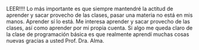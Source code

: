 LEER!!!! Lo más importante es que siempre mantendré la actitud de aprender y sacar provecho de las clases, pasar una materia no está en mis manos. Aprender sí lo está. Me interesa aprender y sacar provecho de las clases, así como aprender por mi propia cuenta. Si algo me queda claro de la clase de programación básica es que realmente aprendí muchas cosas nuevas gracias a usted Prof. Dra. Alma.
